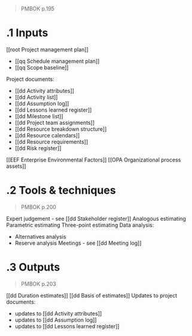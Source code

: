 > PMBOK p.195
# .1 Inputs

[[root Project management plan]]
* [[qq Schedule management plan]]
* [[qq Scope baseline]]

Project documents:
* [[dd Activity attributes]]
* [[dd Activity list]]
* [[dd Assumption log]]
* [[dd Lessons learned register]]
* [[dd Milestone list]]
* [[dd Project team assignments]]
* [[dd Resource breakdown structure]]
* [[dd Resource calendars]]
* [[dd Resource requirements]]
* [[dd Risk register]]

[[EEF Enterprise Environmental Factors]]
[[OPA Organizational process assets]]

# .2 Tools & techniques
> PMBOK p.200

Expert judgement - see [[dd Stakeholder register]]
Analogous estimating
Parametric estimating 
Three-point estimating
Data analysis:
* Alternatives analysis
* Reserve analysis
Meetings - see [[dd Meeting log]]

# .3 Outputs
> PMBOK p.203

[[dd Duration estimates]]
[[dd Basis of estimates]]
Updates to project documents:
* updates to [[dd Activity attributes]]
* updates to [[dd Assumption log]]
* updates to [[dd Lessons learned register]]


